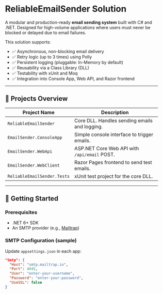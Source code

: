 # ReliableEmailSender Solution

A modular and production-ready **email sending system** built with C# and .NET. Designed for high-volume applications where users must never be blocked or delayed due to email failures.

This solution supports:
- ✅ Asynchronous, non-blocking email delivery
- ✅ Retry logic (up to 3 times) using Polly
- ✅ Persistent logging (pluggable: In-Memory by default)
- ✅ Reusability via a Class Library (DLL)
- ✅ Testability with xUnit and Moq
- ✅ Integration into Console App, Web API, and Razor frontend

---

## 📁 Projects Overview

| Project Name              | Description                                   |
|---------------------------|-----------------------------------------------|
| `ReliableEmailSender`     | Core DLL. Handles sending emails and logging. |
| `EmailSender.ConsoleApp`  | Simple console interface to trigger emails.   |
| `EmailSender.WebApi`      | ASP.NET Core Web API with `/api/email` POST. |
| `EmailSender.WebClient`   | Razor Pages frontend to send test emails.     |
| `ReliableEmailSender.Tests` | xUnit test project for the core DLL.       |

---

## 🚀 Getting Started

### Prerequisites
- .NET 6+ SDK
- An SMTP provider (e.g., [Mailtrap](https://mailtrap.io/))

### SMTP Configuration (sample)
Update `appsettings.json` in each app:

```json
"Smtp": {
  "Host": "smtp.mailtrap.io",
  "Port": 4045,
  "User": "enter-your-username",
  "Password": "enter-your-password",
  "UseSSL": false
}
